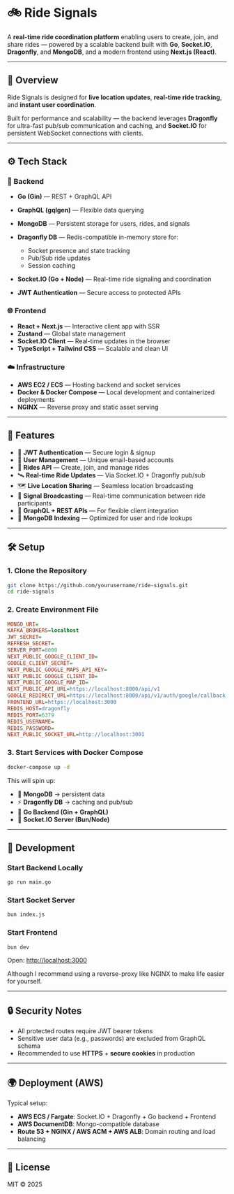 # 🚲 Ride Signals

A **real-time ride coordination platform** enabling users to create, join, and share rides — powered by a scalable backend built with **Go**, **Socket.IO**, **Dragonfly**, and **MongoDB**, and a modern frontend using **Next.js (React)**.

---

## 🧠 Overview

Ride Signals is designed for **live location updates**, **real-time ride tracking**, and **instant user coordination**.

Built for performance and scalability — the backend leverages **Dragonfly** for ultra-fast pub/sub communication and caching, and **Socket.IO** for persistent WebSocket connections with clients.

---

## ⚙️ Tech Stack

### 🧩 Backend

* **Go (Gin)** — REST + GraphQL API
* **GraphQL (gqlgen)** — Flexible data querying
* **MongoDB** — Persistent storage for users, rides, and signals
* **Dragonfly DB** — Redis-compatible in-memory store for:

  * Socket presence and state tracking
  * Pub/Sub ride updates
  * Session caching
* **Socket.IO (Go + Node)** — Real-time ride signaling and coordination
* **JWT Authentication** — Secure access to protected APIs

### 🌐 Frontend

* **React + Next.js** — Interactive client app with SSR
* **Zustand** — Global state management
* **Socket.IO Client** — Real-time updates in the browser
* **TypeScript + Tailwind CSS** — Scalable and clean UI

### ☁️ Infrastructure

* **AWS EC2 / ECS** — Hosting backend and socket services
* **Docker & Docker Compose** — Local development and containerized deployments
* **NGINX** — Reverse proxy and static asset serving

---

## 🚀 Features

* 🔐 **JWT Authentication** — Secure login & signup
* 🧍 **User Management** — Unique email-based accounts
* 🚴 **Rides API** — Create, join, and manage rides
* 🛰️ **Real-time Ride Updates** — Via Socket.IO + Dragonfly pub/sub
* 🗺️ **Live Location Sharing** — Seamless location broadcasting
* 💬 **Signal Broadcasting** — Real-time communication between ride participants
* 🧩 **GraphQL + REST APIs** — For flexible client integration
* 🧾 **MongoDB Indexing** — Optimized for user and ride lookups

---

## 🛠️ Setup

### 1. Clone the Repository

```bash
git clone https://github.com/yourusername/ride-signals.git
cd ride-signals
```

### 2. Create Environment File

```ini
MONGO_URI=
KAFKA_BROKERS=localhost
JWT_SECRET=
REFRESH_SECRET=
SERVER_PORT=8000
NEXT_PUBLIC_GOOGLE_CLIENT_ID=
GOOGLE_CLIENT_SECRET=
NEXT_PUBLIC_GOOGLE_MAPS_API_KEY=
NEXT_PUBLIC_GOOGLE_CLIENT_ID=
NEXT_PUBLIC_GOOGLE_MAP_ID=
NEXT_PUBLIC_API_URL=https://localhost:8000/api/v1
GOOGLE_REDIRECT_URL=https://localhost:8000/api/v1/auth/google/callback
FRONTEND_URL=https://localhost:3000
REDIS_HOST=dragonfly
REDIS_PORT=6379
REDIS_USERNAME=
REDIS_PASSWORD=
NEXT_PUBLIC_SOCKET_URL=http://localhost:3001
```

### 3. Start Services with Docker Compose

```bash
docker-compose up -d
```

This will spin up:

* 🧩 **MongoDB** → persistent data
* ⚡ **Dragonfly DB** → caching and pub/sub
* 🧠 **Go Backend (Gin + GraphQL)**
* 🔌 **Socket.IO Server (Bun/Node)**

---


## 🧰 Development

### Start Backend Locally

```bash
go run main.go
```

### Start Socket Server

```bash
bun index.js
```

### Start Frontend

```bash
bun dev
```

Open: [http://localhost:3000](http://localhost:3000)

Although I recommend using a reverse-proxy like NGINX to make life easier for yourself.

---

## 🔒 Security Notes

* All protected routes require JWT bearer tokens
* Sensitive user data (e.g., passwords) are excluded from GraphQL schema
* Recommended to use **HTTPS** + **secure cookies** in production

---

## 🌍 Deployment (AWS)

Typical setup:

* **AWS ECS / Fargate**: Socket.IO + Dragonfly + Go backend + Frontend
* **AWS DocumentDB**: Mongo-compatible database
* **Route 53 + NGINX / AWS ACM + AWS ALB**: Domain routing and load balancing

---

## 📜 License

MIT © 2025
